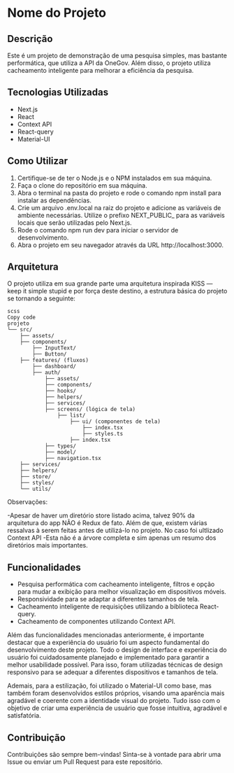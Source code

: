 # Nome do Projeto

## Descrição
Este é um projeto de demonstração de uma pesquisa simples, mas bastante performática, que utiliza a API da OneGov. Além disso, o projeto utiliza cacheamento inteligente para melhorar a eficiência da pesquisa.

## Tecnologias Utilizadas
- Next.js
- React
- Context API
- React-query
- Material-UI

## Como Utilizar
1. Certifique-se de ter o Node.js e o NPM instalados em sua máquina.
2. Faça o clone do repositório em sua máquina.
3. Abra o terminal na pasta do projeto e rode o comando npm install para instalar as dependências.
4. Crie um arquivo .env.local na raiz do projeto e adicione as variáveis de ambiente necessárias. Utilize o prefixo NEXT_PUBLIC_ para as variáveis locais que serão utilizadas pelo Next.js.
5. Rode o comando npm run dev para iniciar o servidor de desenvolvimento.
6. Abra o projeto em seu navegador através da URL http://localhost:3000.

## Arquitetura
O projeto utiliza em sua grande parte uma arquitetura inspirada KISS — keep it simple stupid e por força deste destino, a estrutura básica do projeto se tornando a seguinte:

```
scss
Copy code
projeto
└── src/
    ├── assets/
    ├── components/
        ├── InputText/
        ├── Button/
    ├── features/ (fluxos)
        ├── dashboard/
        ├── auth/
            ├── assets/
            ├── components/
            ├── hooks/
            ├── helpers/
            ├── services/
            ├── screens/ (lógica de tela)
                ├── list/
                    ├── ui/ (componentes de tela)
                        ├── index.tsx
                        ├── styles.ts
                    ├── index.tsx
            ├── types/
            ├── model/
            ├── navigation.tsx
    ├── services/
    ├── helpers/
    ├── store/
    ├── styles/
    └── utils/
```

Observações:

-Apesar de haver um diretório store listado acima, talvez 90% da arquitetura do app NÃO é Redux de fato. Além de que, existem várias ressalvas à serem feitas antes de utilizá-lo no projeto. No caso foi ultlizado Context API
-Esta não é a árvore completa e sim apenas um resumo dos diretórios mais importantes.

## Funcionalidades

- Pesquisa performática com cacheamento inteligente, filtros e opção para mudar a exibição para melhor visualização em dispositivos móveis.
- Responsividade para se adaptar a diferentes tamanhos de tela.
- Cacheamento inteligente de requisições utilizando a biblioteca React-query.
- Cacheamento de componentes utilizando Context API.

Além das funcionalidades mencionadas anteriormente, é importante destacar que a experiência do usuário foi um aspecto fundamental do desenvolvimento deste projeto. Todo o design de interface e experiência do usuário foi cuidadosamente planejado e implementado para garantir a melhor usabilidade possível. Para isso, foram utilizadas técnicas de design responsivo para se adequar a diferentes dispositivos e tamanhos de tela.

Ademais, para a estilização, foi utilizado o Material-UI como base, mas também foram desenvolvidos estilos próprios, visando uma aparência mais agradável e coerente com a identidade visual do projeto. Tudo isso com o objetivo de criar uma experiência de usuário que fosse intuitiva, agradável e satisfatória.

## Contribuição
Contribuições são sempre bem-vindas! Sinta-se à vontade para abrir uma Issue ou enviar um Pull Request para este repositório.
